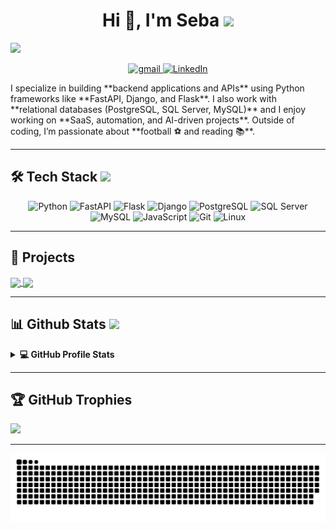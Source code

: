  <h1 align="center">Hi 👋, I'm Seba <img height="40" src="https://emoji.gg/assets/emoji/7333-parrotdance.gif"></h1>

<p>
  <a href="https://github.com/DenverCoder1/readme-typing-svg">
    <img src="https://readme-typing-svg.herokuapp.com?&font=IBM+Plex+Sans&color=abcdef&size=20&lines=Welcome+to+my+GitHub+Profile!;I'm+a+Software+Developer;Backend+%26+Web+Development;FastAPI+|+Django+|+Flask" />
  </a>
</p>

<p align ="center">
  <a href="mailto:sebastianfernandez2812@gmail.com" target="_blank">
    <img src="https://img.shields.io/badge/Gmail-D14836?style=for-the-badge&logo=gmail&logoColor=white" alt="gmail"/>
  </a>
  <a href="https://www.linkedin.com/in/sebastian-fernandez-ok" target="_blank">
    <img alt="LinkedIn" src="https://img.shields.io/badge/LinkedIn-0077B5?style=for-the-badge&logo=linkedin&logoColor=white">
  </a>   

</p>

<p>
I specialize in building **backend applications and APIs** using Python frameworks like **FastAPI, Django, and Flask**.  
I also work with **relational databases (PostgreSQL, SQL Server, MySQL)** and I enjoy working on **SaaS, automation, and AI-driven projects**.  
Outside of coding, I’m passionate about **football ⚽ and reading 📚**.  
</p>

---

## 🛠 Tech Stack <img src = "https://media2.giphy.com/media/QssGEmpkyEOhBCb7e1/giphy.gif?cid=ecf05e47a0n3gi1bfqntqmob8g9aid1oyj2wr3ds3mg700bl&rid=giphy.gif" width = 32px> 

<p align="center">
  <img alt="Python" src="https://img.shields.io/badge/Python-3776AB?style=for-the-badge&logo=python&logoColor=white">
  <img alt="FastAPI" src="https://img.shields.io/badge/FastAPI-009688?style=for-the-badge&logo=fastapi&logoColor=white">
  <img alt="Flask" src="https://img.shields.io/badge/Flask-000000?style=for-the-badge&logo=flask&logoColor=white">
  <img alt="Django" src="https://img.shields.io/badge/Django-092E20?style=for-the-badge&logo=django&logoColor=white">
  <img alt="PostgreSQL" src="https://img.shields.io/badge/PostgreSQL-316192?style=for-the-badge&logo=postgresql&logoColor=white">
  <img alt="SQL Server" src="https://img.shields.io/badge/SQL%20Server-CC2927?style=for-the-badge&logo=microsoftsqlserver&logoColor=white">
  <img alt="MySQL" src="https://img.shields.io/badge/MySQL-4479A1?style=for-the-badge&logo=mysql&logoColor=white">
  <img alt="JavaScript" src="https://img.shields.io/badge/JavaScript-F7DF1E?style=for-the-badge&logo=javascript&logoColor=black">
  <img alt="Git" src="https://img.shields.io/badge/Git-F05032?style=for-the-badge&logo=git&logoColor=white">
  <img alt="Linux" src="https://img.shields.io/badge/Linux-FCC624?style=for-the-badge&logo=linux&logoColor=black">
</p>

---

## 🚀 Projects  

<a href="https://github.com/SebastianFernandezOK/InvoiceMind">
  <img align="center" src="https://github-readme-stats.vercel.app/api/pin/?username=SebastianFernandezOK&repo=InvoiceMind&theme=tokyonight" />
</a>  

<a href="https://github.com/SebastianFernandezOK/Printing-Shop-Management-System">
  <img align="center" src="https://github-readme-stats.vercel.app/api/pin/?username=SebastianFernandezOK&repo=Printing-Shop-Management-System&theme=tokyonight" />
</a>  

---

## 📊 Github Stats <img src = "https://i.pinimg.com/originals/65/c4/f4/65c4f452571be1261e9c623f7da488ac.gif" width = 35px>

<details> 
  <summary><b>💻 GitHub Profile Stats</b></summary>
  <br/>
  <p align="center">
    <a href="https://github.com/anuraghazra/github-readme-stats"><img alt="Seba's Github Stats" src="https://github-readme-stats.vercel.app/api?username=SebastianFernandezOK&show_icons=true&count_private=true&theme=tokyonight" height="192px"/></a>
<br/>
  &nbsp;
	  <img src="https://github-readme-stats.vercel.app/api/top-langs?username=SebastianFernandezOK&show_icons=true&locale=en&layout=compact&theme=tokyonight" alt="SebastianFernandezOK" height="192px"/>
  <br/>
  </p>
</details>

---

## 🏆 GitHub Trophies
![](https://github-profile-trophy.vercel.app/?username=SebastianFernandezOK&theme=tokyonight&no-frame=false&no-bg=false&margin-w=4)

---

<p align="center">
  <img  src="https://raw.githubusercontent.com/Elanza-48/Elanza-48/main/resources/img/github-contribution-grid-snake.svg"
    alt="snake animation" />
</p>
